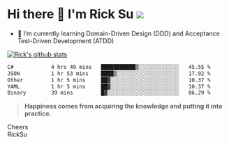 # Hi there 👋 I'm Rick Su ![](https://komarev.com/ghpvc/?username=ricksu978)
<!--
**ricksu978/ricksu978** is a ✨ _special_ ✨ repository because its `README.md` (this file) appears on your GitHub profile.

Here are some ideas to get you started:

- 🔭 I’m currently working on ...
-->
- 🌱 I’m currently learning Domain-Driven Design (DDD) and Acceptance Test-Driven Development (ATDD)
<!--
- 👯 I’m looking to collaborate on ...
- 🤔 I’m looking for help with ...
- 💬 Ask me about ...
- 📫 How to reach me: ...
- 😄 Pronouns: ...
- ⚡ Fun fact: ...
-->
[![Rick's github stats](https://github-readme-stats.vercel.app/api?username=ricksu978&theme=dark)](https://github.com/ricksu978/ricksu978)

<!--START_SECTION:waka-->

```txt
C#            4 hrs 49 mins   ███████████▒░░░░░░░░░░░░░   45.55 %
JSON          1 hr 53 mins    ████▒░░░░░░░░░░░░░░░░░░░░   17.92 %
Other         1 hr 5 mins     ██▓░░░░░░░░░░░░░░░░░░░░░░   10.37 %
YAML          1 hr 5 mins     ██▓░░░░░░░░░░░░░░░░░░░░░░   10.37 %
Binary        39 mins         █▓░░░░░░░░░░░░░░░░░░░░░░░   06.29 %
```

<!--END_SECTION:waka-->

> **Happiness comes from acquiring the knowledge and putting it into practice.**

Cheers  
RickSu 
